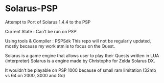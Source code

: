 # Solarus-PSP
Attempt to Port of Solarus 1.4.4 to the PSP

Current State : Can't be run on PSP

Using tools & Compiler : PSPSdk
This repo will not be regularly updated, mostly because my work atm is to focus on the Quest.

Solarus is a game engine that allows user to play their Quests written in LUA (interpreter)
Solarus is a engine made by Christopho for Zelda Solarus DX.

It wouldn't be playable on PSP 1000 because of small ram limitation (32mb vs 64 on 2000, 3000 and Go)

